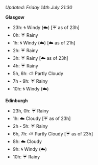 *Updated: Friday 14th July 21:30*

**Glasgow**

* 23h: :cyclone: Windy (:cloud:) [:umbrella: as of 23h]
* 0h: :umbrella: Rainy
* 1h: :cyclone: Windy (:cloud:) [:cloud: as of 21h]
* 2h: :umbrella: Rainy
* 3h: :umbrella: Rainy [:cloud: as of 23h]
* 4h: :umbrella: Rainy
* 5h, 6h: :partly_sunny: Partly Cloudy
* 7h - 9h: :umbrella: Rainy
* 10h: :cyclone: Windy (:cloud:)

**Edinburgh**

* 23h, 0h: :umbrella: Rainy
* 1h: :cloud: Cloudy [:umbrella: as of 23h]
* 2h - 5h: :umbrella: Rainy
* 6h, 7h: :partly_sunny: Partly Cloudy [:umbrella: as of 23h]
* 8h: :cloud: Cloudy
* 9h: :cyclone: Windy (:cloud:)
* 10h: :umbrella: Rainy
